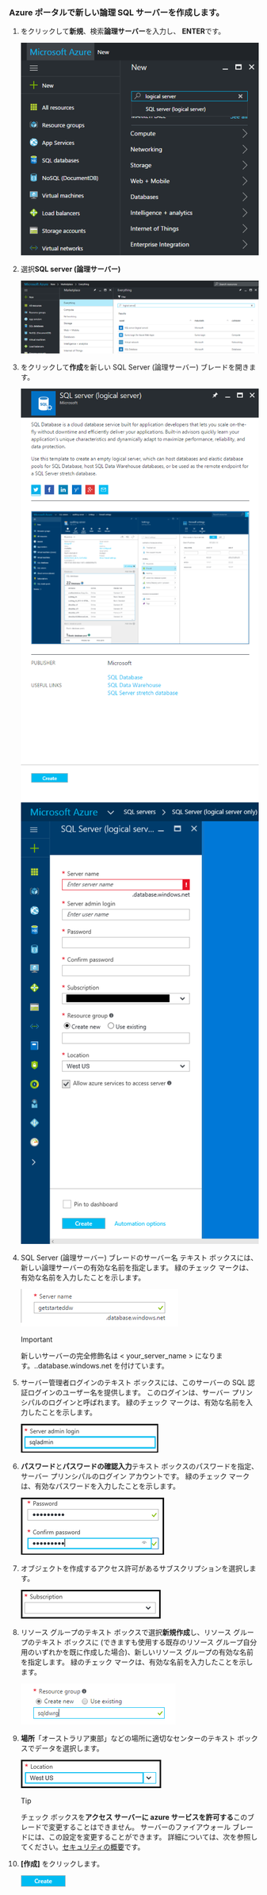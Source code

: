 ### <a name="create-a-new-logical-sql-server-in-the-azure-portal"></a>Azure ポータルで新しい論理 SQL サーバーを作成します。

1. をクリックして**新規**、検索**論理サーバー**を入力し、 **ENTER**です。

    ![論理サーバーの検索](./media/sql-data-warehouse-create-logical-server/search-logical-server.png)
2. 選択**SQL server (論理サーバー)** 

    ![論理サーバーを選択します。](./media/sql-data-warehouse-create-logical-server/select-logical-server.png)
  
3. をクリックして**作成**を新しい SQL Server (論理サーバー) ブレードを開きます。

   <kbd>![論理サーバー ブレードを開きます](./media/sql-data-warehouse-create-logical-server/open-logical-server-blade.png) </kbd> <kbd>![論理サーバー ブレード](./media/sql-data-warehouse-create-logical-server/logical-server-blade.png)</kbd>
  
3. SQL Server (論理サーバー) ブレードのサーバー名 テキスト ボックスには、新しい論理サーバーの有効な名前を指定します。 緑のチェック マークは、有効な名前を入力したことを示します。
    
    ![新しいサーバー名](./media/sql-data-warehouse-create-logical-server/new-name-logical-server.png)

    > [!IMPORTANT]
    > 新しいサーバーの完全修飾名は < your_server_name > になります。..database.windows.net を付けています。
    >
    
4. サーバー管理者ログインのテキスト ボックスには、このサーバーの SQL 認証ログインのユーザー名を提供します。 このログインは、サーバー プリンシパルのログインと呼ばれます。 緑のチェック マークは、有効な名前を入力したことを示します。
    
    ![SQL 管理者のログイン](./media/sql-data-warehouse-create-logical-server/sql-admin-login.png)
5. **パスワード**と**パスワードの確認入力**テキスト ボックスのパスワードを指定、サーバー プリンシパルのログイン アカウントです。 緑のチェック マークは、有効なパスワードを入力したことを示します。
    
    ![SQL 管理者のパスワード](./media/sql-data-warehouse-create-logical-server/sql-admin-password.png)
6. オブジェクトを作成するアクセス許可があるサブスクリプションを選択します。

    ![サブスクリプション](./media/sql-data-warehouse-create-logical-server/subscription.png)
7. リソース グループのテキスト ボックスで選択**新規作成**し、リソース グループのテキスト ボックスに (できますも使用する既存のリソース グループ自分用のいずれかを既に作成した場合)、新しいリソース グループの有効な名前を指定します。 緑のチェック マークは、有効な名前を入力したことを示します。

    ![新しいリソース グループ](./media/sql-data-warehouse-create-logical-server/new-resource-group.png)

8. **場所**「オーストラリア東部」などの場所に適切なセンターのテキスト ボックスでデータを選択します。
    
    ![サーバーの場所](./media/sql-data-warehouse-create-logical-server/server-location.png)
    
    > [!TIP]
    > チェック ボックスを**アクセス サーバーに azure サービスを許可する**このブレードで変更することはできません。 サーバーのファイアウォール ブレードには、この設定を変更することができます。 詳細については、次を参照してください。[セキュリティの概要](../articles/sql-database/sql-database-manage-servers-portal.md)です。
    >
    
9. **[作成]** をクリックします。

    ![ボタンを作成します。](./media/sql-data-warehouse-create-logical-server/create.png)

